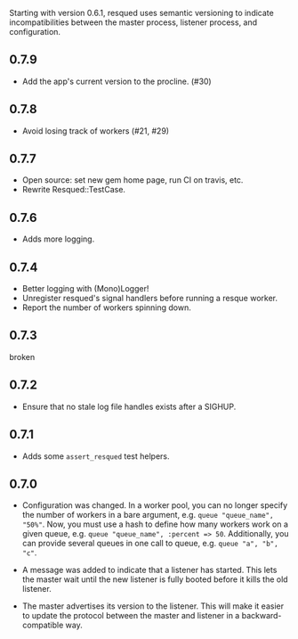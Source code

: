 Starting with version 0.6.1, resqued uses semantic versioning to indicate incompatibilities between the master process, listener process, and configuration.

0.7.9
-----

* Add the app's current version to the procline. (#30)

0.7.8
-----

* Avoid losing track of workers (#21, #29)

0.7.7
-----

* Open source: set new gem home page, run CI on travis, etc.
* Rewrite Resqued::TestCase.

0.7.6
-----

* Adds more logging.

0.7.4
-----

* Better logging with (Mono)Logger!
* Unregister resqued's signal handlers before running a resque worker.
* Report the number of workers spinning down.

0.7.3
-----

broken

0.7.2
-----

* Ensure that no stale log file handles exists after a SIGHUP.

0.7.1
-----

* Adds some `assert_resqued` test helpers.

0.7.0
-----

* Configuration was changed. In a worker pool, you can no longer specify the number of workers in a bare argument, e.g. `queue "queue_name", "50%"`. Now, you must use a hash to define how many workers work on a given queue, e.g. `queue "queue_name", :percent => 50`. Additionally, you can provide several queues in one call to queue, e.g. `queue "a", "b", "c"`.

* A message was added to indicate that a listener has started. This lets the master wait until the new listener is fully booted before it kills the old listener.

* The master advertises its version to the listener. This will make it easier to update the protocol between the master and listener in a backward-compatible way.
